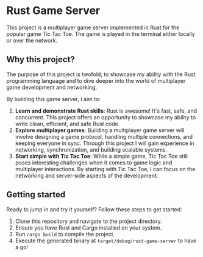 # Rust Game Server

This project is a multiplayer game server implemented in Rust for the popular game Tic Tac Toe. 
The game is played in the terminal either locally or over the network.

## Why this project?

The purpose of this project is twofold; to showcase my ability with the Rust programming language and to dive deeper
into the world of multiplayer game development and networking.

By building this game server, I aim to:

1. **Learn and demonstrate Rust skills**: Rust is awesome! It's fast, safe, and concurrent. This project offers an
   opportunity to showcase my ability to write clean, efficient, and safe Rust code.
2. **Explore multiplayer games**: Building a multiplayer game server will involve designing a game protocol, handling
   multiple connections, and keeping everyone in sync. Through this project I will gain experience in networking,
   synchronization, and building scalable systems.
3. **Start simple with Tic Tac Toe**: While a simple game, Tic Tac Toe still poses interesting challenges when it
   comes to game logic and multiplayer interactions. By starting with Tic Tac Toe, I can focus on the networking and
   server-side aspects of the development.

## Getting started

Ready to jump in and try it yourself? Follow these steps to get started:

1. Clone this repository and navigate to the project directory.
2. Ensure you have Rust and Cargo installed on your system.
3. Run `cargo build` to compile the project.
4. Execute the generated binary at `target/debug/rust-game-server` to have a go!